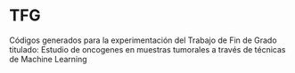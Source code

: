 # TFG
Códigos generados para la experimentación del Trabajo de Fin de Grado titulado: Estudio de oncogenes en muestras tumorales a través de técnicas de Machine Learning
